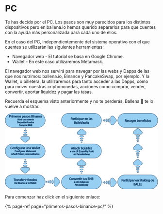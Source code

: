 # PC

Te has decido por el PC. Los pasos son muy parecidos para los distintos dispositivos pero en ballena.io hemos querido separarlos para que cuentes con la ayuda más personalizada para cada uno de ellos.

En el caso del PC, independientemente del sistema operativo con el que cuentes se utilizarán las siguientes herramientas:

* Navegador web - El tutorial se basa en Google Chrome.
* Wallet - En este caso utilizaremos Metamask.

El navegador web nos servirá para navegar por las webs y Dapps de las que nos nutrimos: ballena.io, Binance y PancakeSwap, por ejemplo. Y la Wallet, o billetera, la utilizaremos para tanto acceder a las Dapps, como para mover nuestras criptomonedas, acciones como comprar, vender, convertir, aportar liquidez y pagar las tasas.

Recuerda el esquema visto anteriormente y no te perderás. Ballena 🐋 te lo vuelve a mostrar.



![](../../.gitbook/assets/esquema-tutoriales-2.png)



Para comenzar haz click en el siguiente enlace:

{% page-ref page="primeros-pasos-binance-pc/" %}





